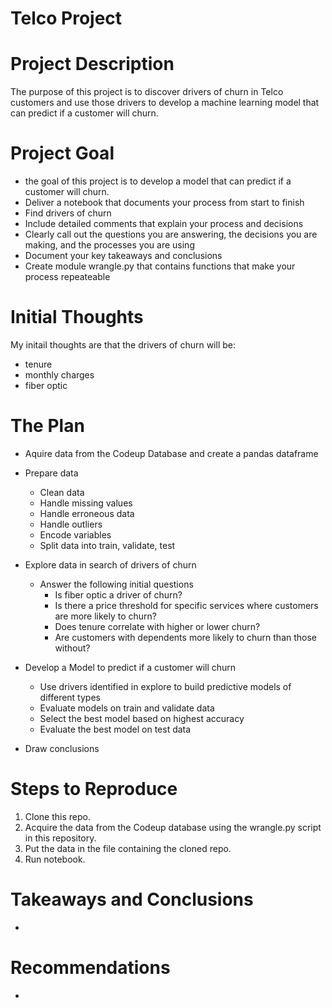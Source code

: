 # Telco Project

# Project Description
The purpose of this project is to discover drivers of churn in Telco customers and use those drivers to develop a machine learning model that can predict if a customer will churn.

# Project Goal
 
* the goal of this project is to develop a model that can predict if a customer will churn.
* Deliver a notebook that documents your process from start to finish
* Find drivers of churn
* Include detailed comments that explain your process and decisions
* Clearly call out the questions you are answering, the decisions you are making, and the processes you are using
* Document your key takeaways and conclusions
* Create module wrangle.py that contains functions that make your process repeateable

# Initial Thoughts

My initail thoughts are that the drivers of churn will be:
* tenure
* monthly charges
* fiber optic

# The Plan
 
* Aquire data from the Codeup Database and create a pandas dataframe
 
* Prepare data
   * Clean data
    * Handle missing values
    * Handle erroneous data
    * Handle outliers
    * Encode variables
    * Split data into train, validate, test
 
* Explore data in search of drivers of churn
   * Answer the following initial questions
       * Is fiber optic a driver of churn?
       * Is there a price threshold for specific services where customers are more likely to churn?
       * Does tenure correlate with higher or lower churn?
       * Are customers with dependents more likely to churn than those without?
      
* Develop a Model to predict if a customer will churn
  * Use drivers identified in explore to build predictive models of different types
  * Evaluate models on train and validate data
  * Select the best model based on highest accuracy
  * Evaluate the best model on test data
* Draw conclusions
 
 
# Steps to Reproduce
1) Clone this repo.
2) Acquire the data from the Codeup database using the wrangle.py script in this repository.
3) Put the data in the file containing the cloned repo.
4) Run notebook.

# Takeaways and Conclusions
* 
 
# Recommendations
* 